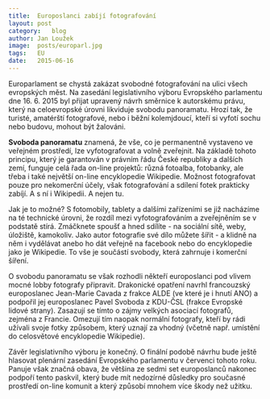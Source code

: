 ```yaml
---
title:	Europoslanci zabíjí fotografování
layout:	post
category:	blog
author:	Jan Loužek
image:	posts/europarl.jpg
tags:	EU
date:	2015-06-16
---
```


Europarlament se chystá zakázat svobodné fotografování na ulici všech evropských měst. Na zasedání legislativního výboru Evropského parlamentu dne 16. 6. 2015 byl přijat upravený návrh směrnice k autorskému právu, který na celoevropské úrovni likviduje svobodu panoramatu. Hrozí tak, že turisté, amatérští fotografové, nebo i běžní kolemjdoucí, kteří si vyfotí sochu nebo budovu, mohout být žalováni. 

**Svoboda panoramatu** znamená, že vše, co je permanentně vystaveno ve veřejném prostředí, lze vyfotografovat a volně zveřejnit. Na základě tohoto principu, který je garantován v právním řádu České republiky a dalších zemí, funguje celá řada on-line projektů: různá fotoalba, fotobanky, ale třeba i také největší on-line encyklopedie Wikipedie. Možnost fotografovat pouze pro nekomerční účely, však fotografování a sdílení fotek prakticky zabíjí. A s ní i Wikipedii. A nejen tu.

Jak je to možné? S fotomobily, tablety a dalšími zařízeními se již nacházíme na té technické úrovni, že rozdíl mezi vyfotografováním a zveřejněním se v podstatě stírá. Zmáčknete spoušť a hned sdílíte - na sociální sítě, weby, úložiště, kamokoliv. Jako autor fotografie své dílo můžete šířit - a klidně na něm i vydělávat anebo ho dát veřejně na facebook nebo do encyklopedie jako je Wikipedie. To vše je součástí svobody, která zahrnuje i komerční šíření.

O svobodu panoramatu se však rozhodli někteří europoslanci pod vlivem mocné lobby fotografy připravit. Drakonické opatření navrhl francouzský europoslanec Jean-Marie Cavada z frakce ALDE (ve které je i hnutí ANO) a podpořil jej europoslanec Pavel Svoboda z KDU-ČSL (frakce Evropské lidové strany). Zasazují se tímto o zájmy velkých asociací fotografů, zejména z Francie. Omezují tím naopak normální fotografy, kteří by rádi užívali svoje fotky způsobem, který uznají za vhodný (včetně např. umístění do celosvětové encyklopedie Wikipedie).

Závěr legislativního výboru je konečný. O finální podobě návrhu bude ještě hlasovat plenární zasedání Evropského parlamentu v červenci tohoto roku. Panuje však značná obava, že většina ze sedmi set europoslanců nakonec podpoří tento paskvil, který bude mít nedozírné důsledky pro současné prostředí on-line komunit a který způsobí mnohem více škody než užitku.








